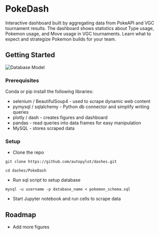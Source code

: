 # PokeDash

Interactive dashboard built by aggregating data from PokeAPI and VGC tournament results. The dashboard shows statistics about Type usage, Pokemon usage, and Move usage in VGC tournaments. Learn what to expect and strategize Pokemon builds for your team.

## Getting Started

![Database Model](/docs/pokemon_diagram.png)

### Prerequisites

Conda or pip install the following libraries:

* selenium / BeautifulSoup4 - used to scrape dynamic web content
* pymysql / sqlalchemy - Python db connector and simplify writing queries
* plotly / dash - creates figures and dashboard
* pandas - read queries into data frames for easy manipulation
* MySQL - stores scraped data

### Setup

* Clone the repo

```
git clone https://github.com/autopylot/dashes.git

cd dashes/PokeDash
```
* Run sql script to setup database
```
mysql -u username -p database_name < pokemon_schema.sql
```
* Start Jupyter notebook and run cells to scrape data

## Roadmap

* Add more figures






